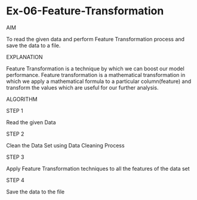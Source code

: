 # Ex-06-Feature-Transformation

AIM

To read the given data and perform Feature Transformation process and save the data to a file.

EXPLANATION

Feature Transformation is a technique by which we can boost our model performance. Feature
transformation is a mathematical transformation in which we apply a mathematical formula to a
particular column(feature) and transform the values which are useful for our further analysis.

ALGORITHM

STEP 1

Read the given Data

STEP 2

Clean the Data Set using Data Cleaning Process

STEP 3

Apply Feature Transformation techniques to all the features of the data set

STEP 4

Save the data to the file
